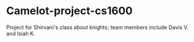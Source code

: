 # Camelot-project-cs1600
Project for Shirvani's class about knights; team members include Davis V. and Isiah K.
